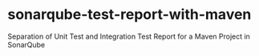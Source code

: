 sonarqube-test-report-with-maven
================================

Separation of Unit Test and Integration Test Report for a Maven Project in SonarQube 
